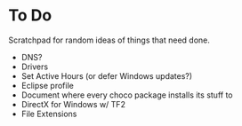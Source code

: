 To Do
=====

Scratchpad for random ideas of things that need done.

* DNS?
* Drivers
* Set Active Hours (or defer Windows updates?)
* Eclipse profile
* Document where every choco package installs its stuff to
* DirectX for Windows w/ TF2
* File Extensions